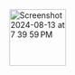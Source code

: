 <img width="100" height="100" alt="Screenshot 2024-08-13 at 7 39 59 PM" src="https://github.com/user-attachments/assets/f3aae1fb-d68b-4fb8-a5bc-6b83caf19f19">
